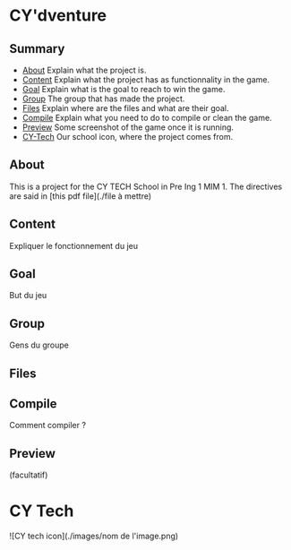 
# CY'dventure

## Summary
- [About](#about) Explain what the project is.
- [Content](#content) Explain what the project has as functionnality in the game.
- [Goal](#goal) Explain what is the goal to reach to win the game.
- [Group](#group) The group that has made the project.
- [Files](#files) Explain where are the files and what are their goal.
- [Compile](#compile) Explain what you need to do to compile or clean the game.
- [Preview](#preview) Some screenshot of the game once it is running.
- [CY-Tech](#cy-tech) Our school icon, where the project comes from.

## About

This is a project for the CY TECH School in Pre Ing 1 MIM 1. The directives are said in [this pdf file](./file à mettre)

## Content

Expliquer le fonctionnement du jeu

## Goal

But du jeu

## Group
Gens du groupe 

## Files 

## Compile 
Comment compiler ?

## Preview
(facultatif)

# CY Tech 
![CY tech icon](./images/nom de l'image.png)
